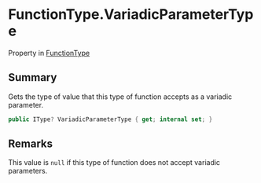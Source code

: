 # FunctionType.VariadicParameterType

Property in [FunctionType](/docs/api/csharp/yarn.functiontype.md)

## Summary


Gets the type of value that this type of function accepts as a
variadic parameter.


```csharp
public IType? VariadicParameterType { get; internal set; }
```

## Remarks

This value is  <code>null</code>  if this type of
function does not accept variadic parameters.

